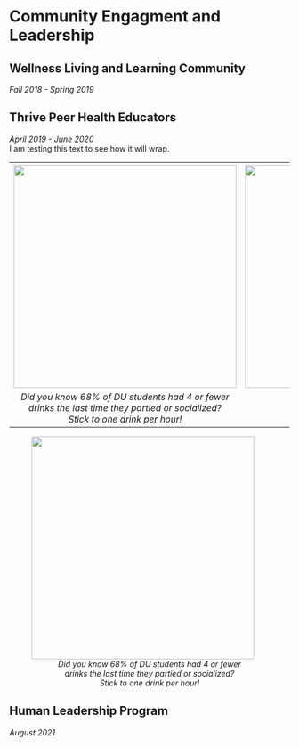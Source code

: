 # Community Engagment and Leadership
## Wellness Living and Learning Community
<i>Fall 2018 - Spring 2019</i>
## Thrive Peer Health Educators
<i>April 2019 - June 2020</i>
<br>
I am testing this text to see how it will wrap.

<table>
  <tr>
    <th><img src="https://user-images.githubusercontent.com/91146906/151018455-c85f1384-062c-466b-ac52-d338eb03a261.jpg" width="400"></th>
    <th><img src="https://user-images.githubusercontent.com/91146906/151054845-ce0f887f-f408-4eee-947d-cb4946cd37a1.jpg" width="400"></th>
  </tr>
  <tr>
    <td style="text-align:center"><i>Did you know 68% of DU students had 4 or fewer <br> drinks the last time they partied or socialized? <br> Stick to one drink per hour!</i></td>
    <td style="text-align:center"><i>Moments of Mindfulness <br> Weekly Destress Event</i></td>
  </tr>
</table>

<figure>
  <img src="https://user-images.githubusercontent.com/91146906/151018455-c85f1384-062c-466b-ac52-d338eb03a261.jpg" width="400">
  <figcaption style="text-align:center"><i>Did you know 68% of DU students had 4 or fewer <br> drinks the last time they partied or socialized? <br> Stick to one drink per hour!</i></figcaption>
</figure>

## Human Leadership Program
<i>August 2021</i>
